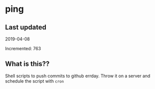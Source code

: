 # ping

## Last updated
2019-04-08

Incremented: 763

## What is this??
Shell scripts to push commits to github errday. Throw it on a server and schedule the script with `cron`
